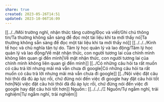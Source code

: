 ```yaml
---
share: true
created: 2023-05-26T14:51
updated: 2023-10-06T16:09
---
```

[[../../Môi trường nghĩ, nhận thức tăng cường/Đọc và viết/Ghi chú thông tin/Ta thường không sẵn sàng để đọc một tài liệu khi ta mới thấy nó|Ta thường không sẵn sàng để đọc một tài liệu khi ta mới thấy nó]]
[[../../../Kinh tế học và chủ nghĩa tân tự do. Tâm lý học quản lý và lao động/Tâm lý học quản lý và lao động/Về mặt nhận thức, con người tương lai của chính mình không liên quan gì đến mình|Về mặt nhận thức, con người tương lai của chính mình không liên quan gì đến mình]]
[[../Có những câu hỏi ta rất muốn có câu trả lời nhưng mãi mà vẫn chưa đi google|Có những câu hỏi ta rất muốn có câu trả lời nhưng mãi mà vẫn chưa đi google]]
[[../Nội việc đặt câu hỏi thôi đã đủ áp lực rồi, chứ đừng nói đến việc đi google hay đặt câu hỏi tốt hơn|Nội việc đặt câu hỏi thôi đã đủ áp lực rồi, chứ đừng nói đến việc đi google hay đặt câu hỏi tốt hơn]]
Nguồn:: [[../../../Ξ Nguồn/Tự ngẫm nghĩ, trải nghiệm|Tự ngẫm nghĩ, trải nghiệm]]
